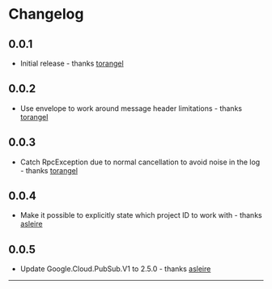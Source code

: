 # Changelog

## 0.0.1
* Initial release - thanks [torangel]

## 0.0.2
* Use envelope to work around message header limitations - thanks [torangel]

## 0.0.3
* Catch RpcException due to normal cancellation to avoid noise in the log - thanks [torangel]

## 0.0.4
* Make it possible to explicitly state which project ID to work with - thanks [asleire]

## 0.0.5
* Update Google.Cloud.PubSub.V1 to 2.5.0 - thanks [asleire]

---

[asleire]: https://github.com/asleire
[torangel]: https://github.com/torangel